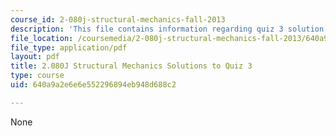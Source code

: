 ```yaml
---
course_id: 2-080j-structural-mechanics-fall-2013
description: 'This file contains information regarding quiz 3 solution. '
file_location: /coursemedia/2-080j-structural-mechanics-fall-2013/640a9a2e6e6e552296894eb948d688c2_MIT2_080JF13_Quiz_3_Sols.pdf
file_type: application/pdf
layout: pdf
title: 2.080J Structural Mechanics Solutions to Quiz 3
type: course
uid: 640a9a2e6e6e552296894eb948d688c2

---
```

None